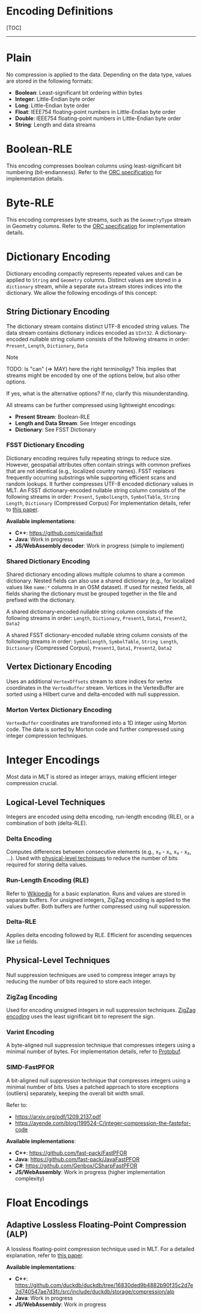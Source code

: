<h1>Encoding Definitions</h1>

[TOC]

---

# Plain

No compression is applied to the data.
Depending on the data type, values are stored in the following formats:

- **Boolean**: Least-significant bit ordering within bytes
- **Integer**: Little-Endian byte order
- **Long**: Little-Endian byte order
- **Float**: IEEE754 floating-point numbers in Little-Endian byte order
- **Double**: IEEE754 floating-point numbers in Little-Endian byte order
- **String**: Length and data streams

# Boolean-RLE

This encoding compresses boolean columns using least-significant bit numbering (bit-endianness).
Refer to the [ORC specification](https://orc.apache.org/specification/ORCv1/#boolean-run-length-encoding) for implementation details.

# Byte-RLE

This encoding compresses byte streams, such as the `GeometryType` stream in Geometry columns.
Refer to the [ORC specification](https://orc.apache.org/specification/ORCv1/#byte-run-length-encoding) for implementation details.

# Dictionary Encoding

Dictionary encoding compactly represents repeated values and can be applied to `String` and `Geometry` columns.
Distinct values are stored in a `dictionary` stream, while a separate `data` stream stores indices into the dictionary.
We allow the following encodings of this concept:

## String Dictionary Encoding

The dictionary stream contains distinct UTF-8 encoded string values.
The data stream contains dictionary indices encoded as `UInt32`.
A dictionary-encoded nullable string column consists of the following streams in order:
`Present`, `Length`, `Dictionary`, `Data`

> [!NOTE]
> TODO: Is "can" (=> MAY) here the right terminoligy?
> This implies that streams might be encoded by one of the options below, but also other options.
>
> If yes, what is the alternative options?
> If no, clarify this misunderstanding.

All streams can be further compressed using lightweight encodings:

- **Present Stream**: Boolean-RLE
- **Length and Data Stream**: See Integer encodings
- **Dictionary**: See FSST Dictionary

### FSST Dictionary Encoding

Dictionary encoding requires fully repeating strings to reduce size. However, geospatial attributes often contain strings with common prefixes that are not identical (e.g., localized country names).
FSST replaces frequently occurring substrings while supporting efficient scans and random lookups. It further compresses UTF-8 encoded dictionary values in MLT.
An FSST dictionary-encoded nullable string column consists of the following streams in order:
`Present`, `SymbolLength`, `SymbolTable`, `String Length`, `Dictionary` (Compressed Corpus)
For implementation details, refer to [this paper](https://www.vldb.org/pvldb/vol13/p2649-boncz.pdf).

**Available implementations**:

- **C++**: <https://github.com/cwida/fsst>
- **Java**: Work in progress
- **JS/WebAssembly decoder**: Work in progress (simple to implement)

### Shared Dictionary Encoding

Shared dictionary encoding allows multiple columns to share a common dictionary.
Nested fields can also use a shared dictionary (e.g., for localized values like `name:*` columns in an OSM dataset).
If used for nested fields, all fields sharing the dictionary must be grouped together in the file and prefixed with the dictionary.

A shared dictionary-encoded nullable string column consists of the following streams in order:
`Length`, `Dictionary`, `Present1`, `Data1`, `Present2`, `Data2`

A shared FSST dictionary-encoded nullable string column consists of the following streams in order:
`SymbolLength`, `SymbolTable`, `String Length`, `Dictionary` (Compressed Corpus), `Present1`, `Data1`, `Present2`, `Data2`

## Vertex Dictionary Encoding

Uses an additional `VertexOffsets` stream to store indices for vertex coordinates in the `VertexBuffer` stream.
Vertices in the VertexBuffer are sorted using a Hilbert curve and delta-encoded with null suppression.

### Morton Vertex Dictionary Encoding

`VertexBuffer` coordinates are transformed into a 1D integer using Morton code.
The data is sorted by Morton code and further compressed using integer compression techniques.

# Integer Encodings

Most data in MLT is stored as integer arrays, making efficient integer compression crucial.

## Logical-Level Techniques

Integers are encoded using delta encoding, run-length encoding (RLE), or a combination of both (delta-RLE).

### Delta Encoding

Computes differences between consecutive elements (e.g., x₂ - x₁, x₃ - x₂, ...).
Used with [physical-level techniques](#physical-level-techniques) to reduce the number of bits required for storing delta values.

### Run-Length Encoding (RLE)

Refer to [Wikipedia](https://en.wikipedia.org/wiki/Run-length_encoding) for a basic explanation.
Runs and values are stored in separate buffers.
For unsigned integers, ZigZag encoding is applied to the values buffer.
Both buffers are further compressed using null suppression.

### Delta-RLE

Applies delta encoding followed by RLE.
Efficient for ascending sequences like `id` fields.

## Physical-Level Techniques
Null suppression techniques are used to compress integer arrays by reducing the number of bits required to store each integer.

### ZigZag Encoding

Used for encoding unsigned integers in null suppression techniques.
[ZigZag encoding](https://en.wikipedia.org/wiki/Variable-length_quantity#Zigzag_encoding) uses the least significant bit to represent the sign.

### Varint Encoding

A byte-aligned null suppression technique that compresses integers using a minimal number of bytes.
For implementation details, refer to [Protobuf](https://protobuf.dev/programming-guides/encoding/#varints).

### SIMD-FastPFOR

A bit-aligned null suppression technique that compresses integers using a minimal number of bits.
Uses a patched approach to store exceptions (outliers) separately, keeping the overall bit width small.

Refer to:
- <https://arxiv.org/pdf/1209.2137.pdf>
- <https://ayende.com/blog/199524-C/integer-compression-the-fastpfor-code>

**Available implementations**:

- **C++**: <https://github.com/fast-pack/FastPFOR>
- **Java**: <https://github.com/fast-pack/JavaFastPFOR>
- **C#**: <https://github.com/Genbox/CSharpFastPFOR>
- **JS/WebAssembly**: Work in progress (higher implementation complexity)

# Float Encodings

## Adaptive Lossless Floating-Point Compression (ALP)

A lossless floating-point compression technique used in MLT.
For a detailed explanation, refer to [this paper](https://dl.acm.org/doi/pdf/10.1145/3626717).

**Available implementations**:

- **C++**: <https://github.com/duckdb/duckdb/tree/16830ded9b4882b90f35c2d7e2d740547ae7d3fc/src/include/duckdb/storage/compression/alp>
- **Java**: Work in progress
- **JS/WebAssembly**: Work in progress
